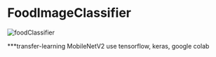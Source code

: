 # FoodImageClassifier

![foodClassifier](https://user-images.githubusercontent.com/45115557/116414382-61c5f200-a873-11eb-943c-9bec6bc0cc1f.png)

***transfer-learning MobileNetV2
use tensorflow, keras, google colab
